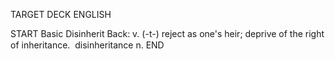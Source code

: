 TARGET DECK
ENGLISH

START
Basic
Disinherit
Back: v. (-t-) reject as one's heir; deprive of the right of inheritance.  disinheritance n.
END
